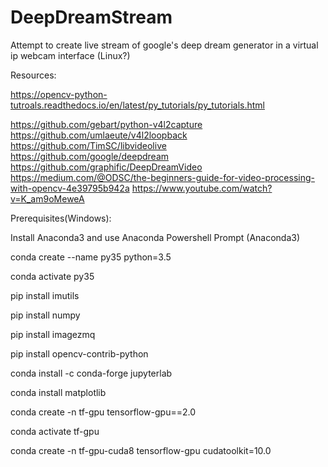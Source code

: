 # DeepDreamStream
Attempt to create live stream of google's deep dream generator in a virtual ip webcam interface (Linux?)

Resources:

https://opencv-python-tutroals.readthedocs.io/en/latest/py_tutorials/py_tutorials.html

https://github.com/gebart/python-v4l2capture
https://github.com/umlaeute/v4l2loopback
https://github.com/TimSC/libvideolive
https://github.com/google/deepdream
https://github.com/graphific/DeepDreamVideo
https://medium.com/@ODSC/the-beginners-guide-for-video-processing-with-opencv-4e39795b942a
https://www.youtube.com/watch?v=K_am9oMeweA


Prerequisites(Windows):

Install Anaconda3 and use Anaconda Powershell Prompt (Anaconda3)

conda create --name py35 python=3.5

conda activate py35

pip install imutils

pip install numpy

pip install imagezmq

pip install opencv-contrib-python

conda install -c conda-forge jupyterlab

conda install matplotlib

conda create -n tf-gpu tensorflow-gpu==2.0

conda activate tf-gpu

conda create -n tf-gpu-cuda8 tensorflow-gpu cudatoolkit=10.0
